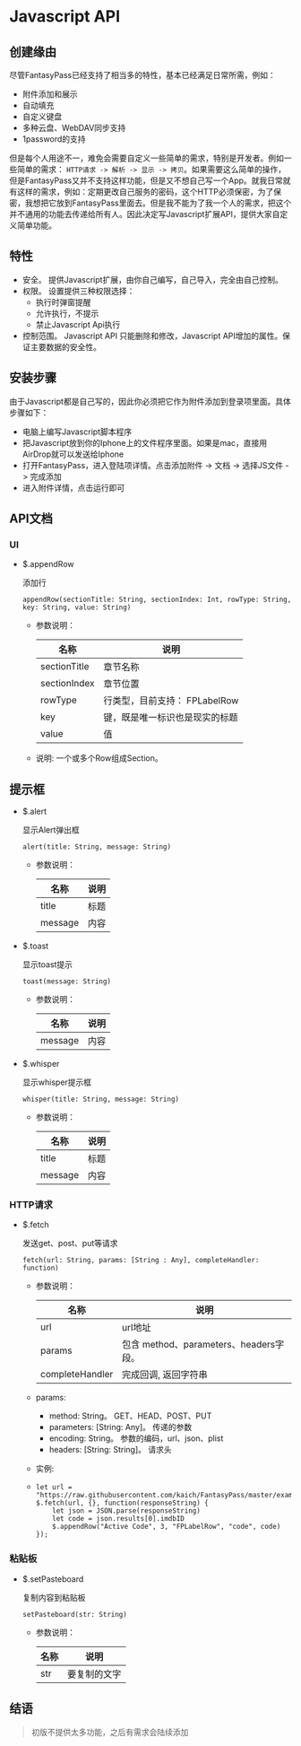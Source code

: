 # Javascript API

## 创建缘由

尽管FantasyPass已经支持了相当多的特性，基本已经满足日常所需，例如：

* 附件添加和展示
* 自动填充
* 自定义键盘
* 多种云盘、WebDAV同步支持
* 1password的支持

但是每个人用途不一，难免会需要自定义一些简单的需求，特别是开发者。例如一些简单的需求： `HTTP请求 -> 解析 -> 显示 -> 拷贝`。如果需要这么简单的操作，但是FantasyPass又并不支持这样功能，但是又不想自己写一个App。就我日常就有这样的需求，例如：定期更改自己服务的密码，这个HTTP必须保密，为了保密，我想把它放到FantasyPass里面去。但是我不能为了我一个人的需求，把这个并不通用的功能去传递给所有人。因此决定写Javascript扩展API，提供大家自定义简单功能。

## 特性

* 安全。 提供Javascript扩展，由你自己编写，自己导入，完全由自己控制。
* 权限。 设置提供三种权限选择：
    * 执行时弹窗提醒
    * 允许执行，不提示
    * 禁止Javascript Api执行
* 控制范围。 Javascript API 只能删除和修改，Javascript API增加的属性。保证主要数据的安全性。

## 安装步骤

由于Javascript都是自己写的，因此你必须把它作为附件添加到登录项里面。具体步骤如下：

* 电脑上编写Javascript脚本程序
* 把Javascript放到你的Iphone上的文件程序里面。如果是mac，直接用AirDrop就可以发送给Iphone
* 打开FantasyPass，进入登陆项详情。点击添加附件 -> 文档 -> 选择JS文件 -> 完成添加
* 进入附件详情，点击运行即可

## API文档

### UI 

* $.appendRow 

    添加行

    ```
    appendRow(sectionTitle: String, sectionIndex: Int, rowType: String, key: String, value: String)
    ```

    * 参数说明：

        名称 | 说明
        --- | ---
        sectionTitle | 章节名称
        sectionIndex | 章节位置
        rowType | 行类型，目前支持： FPLabelRow
        key | 键，既是唯一标识也是现实的标题
        value | 值

    * 说明: 一个或多个Row组成Section。

## 提示框

* $.alert 

    显示Alert弹出框

    ```
    alert(title: String, message: String)
    ```

    * 参数说明：

        名称 | 说明
        --- | ---
        title | 标题
        message | 内容


* $.toast 

    显示toast提示

    ```
    toast(message: String)
    ```

    * 参数说明：

        名称 | 说明
        --- | ---
        message | 内容


* $.whisper 

    显示whisper提示框

    ```
    whisper(title: String, message: String)
    ```

    * 参数说明：

        名称 | 说明
        --- | ---
        title | 标题
        message | 内容

### HTTP请求 

* $.fetch

    发送get、post、put等请求

    ```
    fetch(url: String, params: [String : Any], completeHandler: function)
    ```

   * 参数说明：

        名称 | 说明
        --- | ---
        url | url地址
        params | 包含 method、parameters、headers字段。
        completeHandler | 完成回调, 返回字符串

    * params: 
        * method: String。 GET、HEAD、POST、PUT
        * parameters: [String: Any]。 传递的参数
        * encoding: String。 参数的编码，url、json、plist
        * headers: [String: String]。 请求头

    * 实例:
    * 
        ```
        let url = "https://raw.githubusercontent.com/kaich/FantasyPass/master/example.json"
        $.fetch(url, {}, function(responseString) {
            let json = JSON.parse(responseString)
            let code = json.results[0].imdbID
            $.appendRow("Active Code", 3, "FPLabelRow", "code", code)
        });
        ```

### 粘贴板 

* $.setPasteboard 

    复制内容到粘贴板

    ```
    setPasteboard(str: String)
    ```

   * 参数说明：

        名称 | 说明
        --- | ---
        str | 要复制的文字 


## 结语

> 初版不提供太多功能，之后有需求会陆续添加